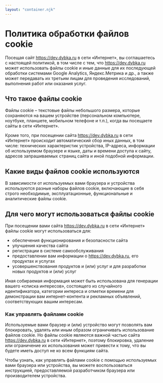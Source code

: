 ```yaml
---
layout: "container.njk"
---
```


# Политика обработки файлов cookie

Посещая сайт https://dev.dybka.ru в сети «Интернет», вы соглашаетесь с настоящей политикой, в том числе с тем, что
https://dev.dybka.ru может
использовать файлы cookie и иные данные для их последующей обработки системами Google Analytics, Яндекс.Метрика и
др., а
также может передавать их третьим лицам для проведения исследований, выполнения работ или оказания услуг.

## Что такое файлы cookie

Файлы cookie – текстовые файлы небольшого размера, которые сохраняются на вашем устройстве (персональном компьютере,
ноутбуке, планшете, мобильном телефоне и т.п.), когда вы посещаете сайты в сети «Интернет».

Кроме того, при посещении сайта https://dev.dybka.ru в сети «Интернет» происходит автоматический сбор иных данных, в
том числе:
технических характеристик устройства, IP-адреса, информации об используемом браузере и языке, даты и времени доступа
к
сайту, адресов запрашиваемых страниц сайта и иной подобной информации.

## Какие виды файлов cookie используются

В зависимости от используемых вами браузера и устройства используются разные наборы файлов cookie, включающие в себя
строго необходимые, эксплуатационные, функциональные и аналитические файлы cookie.

## Для чего могут использоваться файлы cookie

При посещении вами сайта https://dev.dybka.ru в сети «Интернет» файлы cookie могут использоваться для:

- обеспечения функционирования и безопасности сайта
- улучшения качества сайта
- регистрации в системе самообслуживания
- предоставлении вам информации о https://dev.dybka.ru, его продуктах и услугах
- усовершенствования продуктов и (или) услуг и для разработки новых продуктов и (или) услуг

Иная собираемая информация может быть использована для генерации вашего «списка интересов», состоящего из случайного
идентификатора, категории интереса и отметки времени для демонстрации вам интернет-контента и рекламных объявлений,
соответствующих вашим интересам.

### Как управлять файлами cookie

Используемые вами браузер и (или) устройство могут позволять вам блокировать, удалять или иным образом ограничивать
использование файлов cookie. Но файлы cookie являются важной частью сайта https://dev.dybka.ru в сети «Интернет»,
поэтому
блокировка, удаление или ограничение их использования может привести к тому, что вы будете иметь доступ не ко всем
функциям сайта.

Чтобы узнать, как управлять файлами cookie с помощью используемых вами браузера или устройства, вы можете
воспользоваться инструкцией, предоставляемой разработчиком браузера или производителем устройства.
